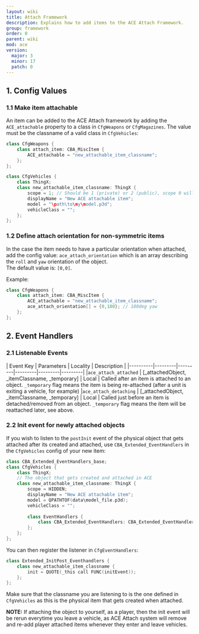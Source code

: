 ```yaml
---
layout: wiki
title: Attach Framework
description: Explains how to add items to the ACE Attach Framework.
group: framework
order: 0
parent: wiki
mod: ace
version:
  major: 3
  minor: 17
  patch: 0
---
```


## 1. Config Values
### 1.1 Make item attachable

An item can be added to the ACE Attach framework by adding the ``ACE_attachable`` property to a class in ``CfgWeapons`` or ``CfgMagazines``. The value must be the classname of a valid class in ``CfgVehicles``:
```cpp
class CfgWeapons {
    class attach_item: CBA_MiscItem {
        ACE_attachable = "new_attachable_item_classname";
    };
};

class CfgVehicles {
    class ThingX;
    class new_attachable_item_classname: ThingX {
        scope = 1; // Should be 1 (private) or 2 (public), scope 0 will cause errors on object creation
        displayName = "New ACE attachable item";
        model = "\path\to\my\model.p3d";
		vehicleClass = "";
    };
};
```

### 1.2 Define attach orientation for non-symmetric items
In the case the item needs to have a particular orientation when attached, add the config value: ``ace_attach_orientation`` which is an array describing the ``roll`` and ``yaw`` orientation of the object.  
The default value is: ``[0,0]``. 

Example: 
```cpp
class CfgWeapons {
    class attach_item: CBA_MiscItem {
        ACE_attachable = "new_attachable_item_classname";
        ace_attach_orientation[] = {0,180}; // 180deg yaw
    };
};
```

## 2. Event Handlers
### 2.1 Listenable Events   
| Event Key | Parameters | Locality | Description |
|----------|---------|---------|---------|---------|---------|
|`ace_attach_attached` | [_attachedObject, _itemClassname, _temporary] | Local | Called after an item is attached to an object. `_temporary` flag means the item is being re-attached (after a unit is exiting a vehicle, for example)
|`ace_attach_detaching` | [_attachedObject, _itemClassname, _temporary] | Local | Called just before an item is detached/removed from an object. `_temporary` flag means the item will be reattached later, see above.


### 2.2 Init event for newly attached objects
If you wish to listen to the ``postInit`` event of the physical object that gets attached after its created and attached, use ``CBA_Extended_EventHandlers`` in the ``CfgVehicles`` config of your new item:
```cpp
class CBA_Extended_EventHandlers_base;
class CfgVehicles {
    class ThingX;
	// The object that gets created and attached in ACE
    class new_attachable_item_classname: ThingX {
        scope = HIDDEN;
        displayName = "New ACE attachable item";
        model = QPATHTOF(data\model_file.p3d);
		vehicleClass = "";
        
        class EventHandlers {
            class CBA_Extended_EventHandlers: CBA_Extended_EventHandlers_base {};
        };
    };
};
```
You can then register the listener in ``CfgEventHandlers``:
```cpp
class Extended_InitPost_Eventhandlers {
	class new_attachable_item_classname {
	 	init = QUOTE(_this call FUNC(initEvent));
	};
};
```

Make sure that the classname you are listening to is the one defined in ``CfgVehicles`` as this is the physical item that gets created when attached.   

**NOTE:** If attaching the object to yourself, as a player, then the init event will be rerun everytime you leave a vehicle, as ACE Attach system will remove and re-add player attached items whenever they enter and leave vehicles.   
